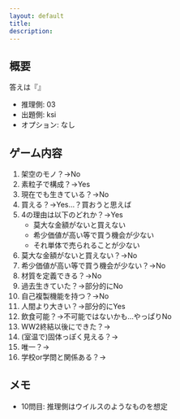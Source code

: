 ```yaml
---
layout: default
title: 
description: 
---
```


## 概要

答えは『』

- 推理側: 03
- 出題側: ksi
- オプション: なし

## ゲーム内容

1. 架空のモノ？→No
2. 素粒子で構成？→Yes
3. 現在でも生きている？→No
4. 買える？→Yes…？買おうと思えば
5. 4の理由は以下のどれか？→Yes
    - 莫大な金額がないと買えない
    - 希少価値が高い等で買う機会が少ない
    - それ単体で売られることが少ない
6. 莫大な金額がないと買えない？→No
7. 希少価値が高い等で買う機会が少ない？→No
8. 材質を定義できる？→No
9. 過去生きていた？→部分的にNo
10. 自己複製機能を持つ？→No
11. 人間より大きい？→部分的にYes
12. 飲食可能？→不可能ではないかも…やっぱりNo
13. WW2終結以後にできた？→
14. (室温で)固体っぽく見える？→
15. 唯一？→
16. 学校or学問と関係ある？→

## メモ

- 10問目: 推理側はウイルスのようなものを想定
